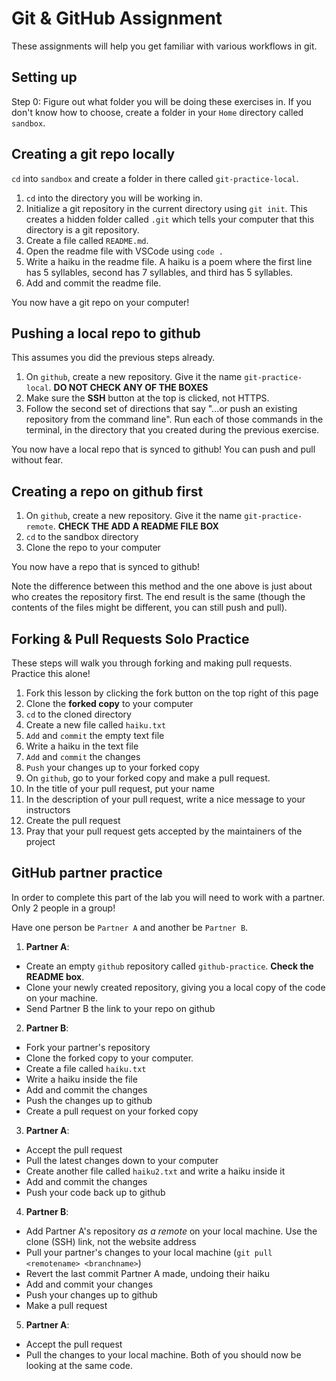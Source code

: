 # Git & GitHub Assignment

These assignments will help you get familiar with various workflows in git.

## Setting up

Step 0: Figure out what folder you will be doing these exercises in. If you don't know how to choose, create a folder in your `Home` directory called `sandbox`.

## Creating a git repo locally

`cd` into `sandbox` and create a folder in there called `git-practice-local`.

1. `cd` into the directory you will be working in. 
1. Initialize a git repository in the current directory using `git init`. This creates a hidden folder called `.git` which tells your computer that this directory is a git repository. 
1. Create a file called `README.md`.
1. Open the readme file with VSCode using `code .`
1. Write a haiku in the readme file. A haiku is a poem where the first line has 5 syllables, second has 7 syllables, and third has 5 syllables.
1. Add and commit the readme file.

You now have a git repo on your computer!

## Pushing a local repo to github

This assumes you did the previous steps already.

1. On `github`, create a new repository. Give it the name `git-practice-local`. **DO NOT CHECK ANY OF THE BOXES**
1. Make sure the **SSH** button at the top is clicked, not HTTPS.
1. Follow the second set of directions that say "...or push an existing repository from the command line". Run each of those commands in the terminal, in the directory that you created during the previous exercise.

You now have a local repo that is synced to github! You can push and pull without fear.

## Creating a repo on github first

1. On `github`, create a new repository. Give it the name `git-practice-remote`. **CHECK THE ADD A README FILE BOX**
1. `cd` to the sandbox directory
1. Clone the repo to your computer

You now have a repo that is synced to github!

Note the difference between this method and the one above is just about who creates the repository first. The end result is the same (though the contents of the files might be different, you can still push and pull).

## Forking & Pull Requests Solo Practice

These steps will walk you through forking and making pull requests. Practice this alone!

1. Fork this lesson by clicking the fork button on the top right of this page
1. Clone the **forked copy** to your computer
1. `cd` to the cloned directory
1. Create a new file called `haiku.txt`
1. `Add` and `commit` the empty text file
1. Write a haiku in the text file
1. `Add` and `commit` the changes
1. `Push` your changes up to your forked copy
1. On `github`, go to your forked copy and make a pull request.
1. In the title of your pull request, put your name 
1. In the description of your pull request, write a nice message to your instructors
1. Create the pull request
1. Pray that your pull request gets accepted by the maintainers of the project

## GitHub partner practice

In order to complete this part of the lab you will need to work with a partner. Only 2 people in a group!

Have one person be `Partner A` and another be `Partner B`.

1. **Partner A**: 
  * Create an empty `github` repository called `github-practice`. **Check the README box**.
  * Clone your newly created repository, giving you a local copy of the code on your machine.
  * Send Partner B the link to your repo on github

2. **Partner B**: 
  * Fork your partner's repository
  * Clone the forked copy to your computer.
  * Create a file called `haiku.txt`
  * Write a haiku inside the file
  * Add and commit the changes
  * Push the changes up to github
  * Create a pull request on your forked copy

3. **Partner A**: 
  * Accept the pull request 
  * Pull the latest changes down to your computer
  * Create another file called `haiku2.txt` and write a haiku inside it
  * Add and commit the changes
  * Push your code back up to github

4. **Partner B**: 
  * Add Partner A's repository _as a remote_ on your local machine. Use the clone (SSH) link, not the website address
  * Pull your partner's changes to your local machine (`git pull <remotename> <branchname>`)
  * Revert the last commit Partner A made, undoing their haiku
  * Add and commit your changes
  * Push your changes up to github
  * Make a pull request

5. **Partner A**: 
  * Accept the pull request
  * Pull the changes to your local machine. Both of you should now be looking at the same code.


